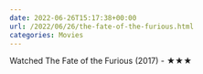 ```yaml
---
date: 2022-06-26T15:17:38+00:00
url: /2022/06/26/the-fate-of-the-furious.html
categories: Movies
---
```

Watched The Fate of the Furious (2017) - ★★★




